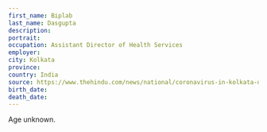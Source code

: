 ```yaml
---
first_name: Biplab
last_name: Dasgupta
description: 
portrait: 
occupation: Assistant Director of Health Services
employer: 
city: Kolkata
province: 
country: India
source: https://www.thehindu.com/news/national/coronavirus-in-kolkata-doctors-death-strikes-fear-in-medical-fraternity/article31455515.ece
birth_date: 
death_date: 
---
```


Age unknown.